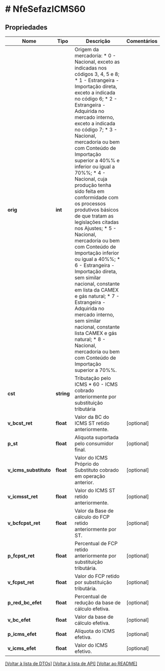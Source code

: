 # # NfeSefazICMS60

## Propriedades

Nome | Tipo | Descrição | Comentários
------------ | ------------- | ------------- | -------------
**orig** | **int** | Origem da mercadoria:  * 0 - Nacional, exceto as indicadas nos códigos 3, 4, 5 e 8;  * 1 - Estrangeira - Importação direta, exceto a indicada no código 6;  * 2 - Estrangeira - Adquirida no mercado interno, exceto a indicada no código 7;  * 3 - Nacional, mercadoria ou bem com Conteúdo de Importação superior a 40%% e inferior ou igual a 70%%;  * 4 - Nacional, cuja produção tenha sido feita em conformidade com os processos produtivos básicos de que tratam as legislações citadas nos Ajustes;  * 5 - Nacional, mercadoria ou bem com Conteúdo de Importação inferior ou igual a 40%%;  * 6 - Estrangeira - Importação direta, sem similar nacional, constante em lista da CAMEX e gás natural;  * 7 - Estrangeira - Adquirida no mercado interno, sem similar nacional, constante lista CAMEX e gás natural;  * 8 - Nacional, mercadoria ou bem com Conteúdo de Importação superior a 70%%. |
**cst** | **string** | Tributação pelo ICMS  * 60 - ICMS cobrado anteriormente por substituição tributária |
**v_bcst_ret** | **float** | Valor da BC do ICMS ST retido anteriormente. | [optional]
**p_st** | **float** | Aliquota suportada pelo consumidor final. | [optional]
**v_icms_substituto** | **float** | Valor do ICMS Próprio do Substituto cobrado em operação anterior. | [optional]
**v_icmsst_ret** | **float** | Valor do ICMS ST retido anteriormente. | [optional]
**v_bcfcpst_ret** | **float** | Valor da Base de cálculo do FCP retido anteriormente por ST. | [optional]
**p_fcpst_ret** | **float** | Percentual de FCP retido anteriormente por substituição tributária. | [optional]
**v_fcpst_ret** | **float** | Valor do FCP retido por substituição tributária. | [optional]
**p_red_bc_efet** | **float** | Percentual de redução da base de cálculo efetiva. | [optional]
**v_bc_efet** | **float** | Valor da base de cálculo efetiva. | [optional]
**p_icms_efet** | **float** | Alíquota do ICMS efetiva. | [optional]
**v_icms_efet** | **float** | Valor do ICMS efetivo. | [optional]

[[Voltar à lista de DTOs]](../../README.md#models) [[Voltar à lista de API]](../../README.md#endpoints) [[Voltar ao README]](../../README.md)
